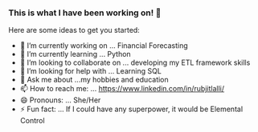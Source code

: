 ### This is what I have been working on!  👋


Here are some ideas to get you started:

- 🔭 I’m currently working on ... Financial Forecasting
- 🌱 I’m currently learning ... Python
- 👯 I’m looking to collaborate on ... developing my ETL framework skills
- 🤔 I’m looking for help with ... Learning SQL
- 💬 Ask me about ...my hobbies and education
- 📫 How to reach me: ... https://www.linkedin.com/in/rubjitlalli/
- 😄 Pronouns: ... She/Her
- ⚡ Fun fact: ... If I could have any superpower, it would be Elemental Control
